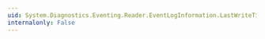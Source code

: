 ```yaml
---
uid: System.Diagnostics.Eventing.Reader.EventLogInformation.LastWriteTime
internalonly: False
---
```

